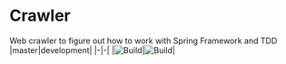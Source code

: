 # Crawler
Web crawler to figure out how to work with Spring Framework and TDD
|master|development|
|-|-|
|![Build](https://travis-ci.org/Szymon2603/crawler.svg?branch=master)|![Build](https://travis-ci.org/Szymon2603/crawler.svg?branch=development)|
